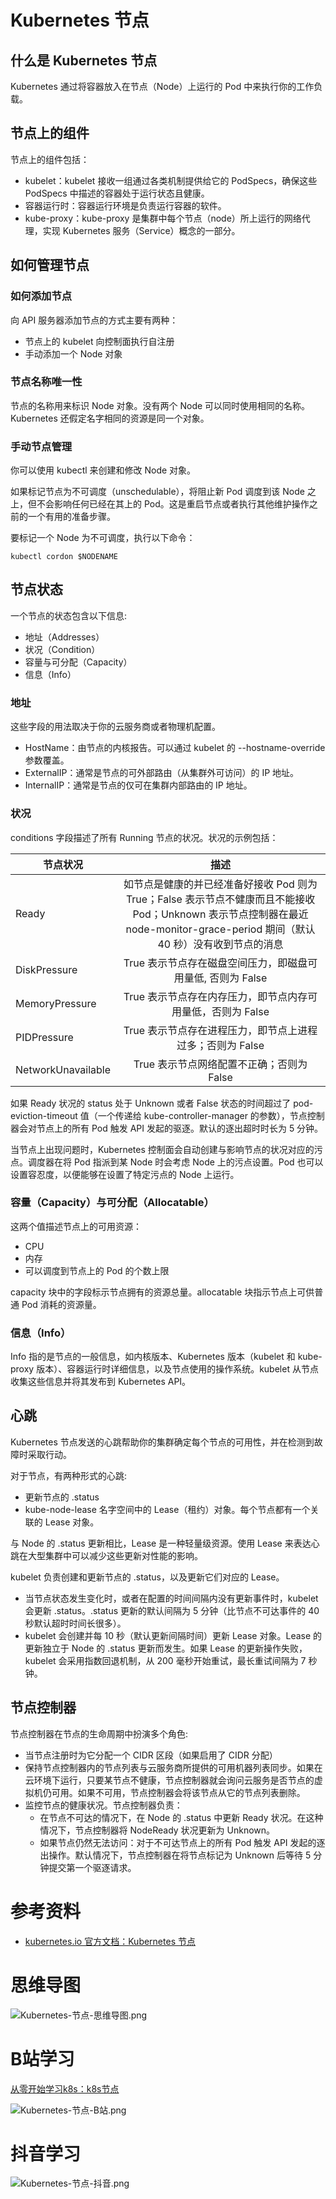 # Kubernetes 节点

## 什么是 Kubernetes 节点

Kubernetes 通过将容器放入在节点（Node）上运行的 Pod 中来执行你的工作负载。

## 节点上的组件

节点上的组件包括：
- kubelet：kubelet 接收一组通过各类机制提供给它的 PodSpecs，确保这些 PodSpecs 中描述的容器处于运行状态且健康。
- 容器运行时：容器运行环境是负责运行容器的软件。
- kube-proxy：kube-proxy 是集群中每个节点（node）所上运行的网络代理，实现 Kubernetes 服务（Service）概念的一部分。

## 如何管理节点

### 如何添加节点

向 API 服务器添加节点的方式主要有两种：

- 节点上的 kubelet 向控制面执行自注册
- 手动添加一个 Node 对象

### 节点名称唯一性

节点的名称用来标识 Node 对象。没有两个 Node 可以同时使用相同的名称。Kubernetes 还假定名字相同的资源是同一个对象。

### 手动节点管理

你可以使用 kubectl 来创建和修改 Node 对象。

如果标记节点为不可调度（unschedulable），将阻止新 Pod 调度到该 Node 之上，但不会影响任何已经在其上的 Pod。这是重启节点或者执行其他维护操作之前的一个有用的准备步骤。

要标记一个 Node 为不可调度，执行以下命令：

```shell
kubectl cordon $NODENAME
```

## 节点状态

一个节点的状态包含以下信息:

- 地址（Addresses）
- 状况（Condition）
- 容量与可分配（Capacity）
- 信息（Info）

### 地址 

这些字段的用法取决于你的云服务商或者物理机配置。

- HostName：由节点的内核报告。可以通过 kubelet 的 --hostname-override 参数覆盖。
- ExternalIP：通常是节点的可外部路由（从集群外可访问）的 IP 地址。
- InternalIP：通常是节点的仅可在集群内部路由的 IP 地址。

### 状况

conditions 字段描述了所有 Running 节点的状况。状况的示例包括：

节点状况|描述
--|:--:
Ready|如节点是健康的并已经准备好接收 Pod 则为 True；False 表示节点不健康而且不能接收 Pod；Unknown 表示节点控制器在最近 node-monitor-grace-period 期间（默认 40 秒）没有收到节点的消息
DiskPressure|True 表示节点存在磁盘空间压力，即磁盘可用量低, 否则为 False
MemoryPressure|True 表示节点存在内存压力，即节点内存可用量低，否则为 False
PIDPressure|True 表示节点存在进程压力，即节点上进程过多；否则为 False
NetworkUnavailable|True 表示节点网络配置不正确；否则为 False

如果 Ready 状况的 status 处于 Unknown 或者 False 状态的时间超过了 pod-eviction-timeout 值（一个传递给 kube-controller-manager 的参数），节点控制器会对节点上的所有 Pod 触发 API 发起的驱逐。默认的逐出超时时长为 5 分钟。

当节点上出现问题时，Kubernetes 控制面会自动创建与影响节点的状况对应的污点。调度器在将 Pod 指派到某 Node 时会考虑 Node 上的污点设置。Pod 也可以设置容忍度，以便能够在设置了特定污点的 Node 上运行。

### 容量（Capacity）与可分配（Allocatable）

这两个值描述节点上的可用资源：

- CPU
- 内存
- 可以调度到节点上的 Pod 的个数上限

capacity 块中的字段标示节点拥有的资源总量。allocatable 块指示节点上可供普通 Pod 消耗的资源量。

### 信息（Info） 

Info 指的是节点的一般信息，如内核版本、Kubernetes 版本（kubelet 和 kube-proxy 版本）、容器运行时详细信息，以及节点使用的操作系统。kubelet 从节点收集这些信息并将其发布到 Kubernetes API。

## 心跳 

Kubernetes 节点发送的心跳帮助你的集群确定每个节点的可用性，并在检测到故障时采取行动。

对于节点，有两种形式的心跳:

- 更新节点的 .status
- kube-node-lease 名字空间中的 Lease（租约）对象。每个节点都有一个关联的 Lease 对象。

与 Node 的 .status 更新相比，Lease 是一种轻量级资源。使用 Lease 来表达心跳在大型集群中可以减少这些更新对性能的影响。

kubelet 负责创建和更新节点的 .status，以及更新它们对应的 Lease。

- 当节点状态发生变化时，或者在配置的时间间隔内没有更新事件时，kubelet 会更新 .status。.status 更新的默认间隔为 5 分钟（比节点不可达事件的 40 秒默认超时时间长很多）。
- kubelet 会创建并每 10 秒（默认更新间隔时间）更新 Lease 对象。Lease 的更新独立于 Node 的 .status 更新而发生。如果 Lease 的更新操作失败，kubelet 会采用指数回退机制，从 200 毫秒开始重试，最长重试间隔为 7 秒钟。

## 节点控制器

节点控制器在节点的生命周期中扮演多个角色:

- 当节点注册时为它分配一个 CIDR 区段（如果启用了 CIDR 分配）
- 保持节点控制器内的节点列表与云服务商所提供的可用机器列表同步。如果在云环境下运行，只要某节点不健康，节点控制器就会询问云服务是否节点的虚拟机仍可用。如果不可用，节点控制器会将该节点从它的节点列表删除。
- 监控节点的健康状况。节点控制器负责：
    - 在节点不可达的情况下，在 Node 的 .status 中更新 Ready 状况。在这种情况下，节点控制器将 NodeReady 状况更新为 Unknown。
    - 如果节点仍然无法访问：对于不可达节点上的所有 Pod 触发 API 发起的逐出操作。默认情况下，节点控制器在将节点标记为 Unknown 后等待 5 分钟提交第一个驱逐请求。

# 参考资料

- [kubernetes.io 官方文档：Kubernetes 节点](https://kubernetes.io/zh-cn/docs/concepts/architecture/nodes/)

# 思维导图

![Kubernetes-节点-思维导图.png](https://cnymw.github.io/GolangStudy/docs/Kubernetes-节点/Kubernetes-节点-思维导图.png)

# B站学习

[从零开始学习k8s：k8s节点](https://www.bilibili.com/video/BV1Ad4y1X7tW/)

![Kubernetes-节点-B站.png](https://cnymw.github.io/GolangStudy/docs/Kubernetes-节点/Kubernetes-节点-B站.png)

# 抖音学习

![Kubernetes-节点-抖音.png](https://cnymw.github.io/GolangStudy/docs/Kubernetes-节点/Kubernetes-节点-抖音.png)
